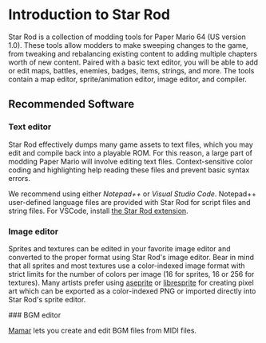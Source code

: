 # Introduction to Star Rod

Star Rod is a collection of modding tools for Paper Mario 64 (US version 1.0). These tools allow modders to make sweeping changes to the game, from tweaking and rebalancing existing content to adding multiple chapters worth of new content. Paired with a basic text editor, you will be able to add or edit maps, battles, enemies, badges, items, strings, and more. The tools contain a map editor, sprite/animation editor, image editor, and compiler.

## Recommended Software

### Text editor

Star Rod effectively dumps many game assets to text files, which you may edit and compile back into a playable ROM. For this reason, a large part of modding Paper Mario will involve editing text files. Context-sensitive color coding and highlighting help reading these files and prevent basic syntax errors.

We recommend using either *Notepad++* or *Visual Studio Code*. Notepad++ user-defined language files are provided with Star Rod for script files and string files. For VSCode, install [the Star Rod extension](https://marketplace.visualstudio.com/items?itemName=nanaian.vscode-star-rod).

### Image editor

Sprites and textures can be edited in your favorite image editor and converted to the proper format using Star Rod's image editor. Bear in mind that all sprites and most textures use a color-indexed image format with strict limits for the number of colors per image (16 for sprites, 16 or 256 for textures). Many artists prefer using [aseprite](https://www.aseprite.org/) or [libresprite](https://github.com/LibreSprite/LibreSprite) for creating pixel art which can be exported as a color-indexed PNG or imported directly into Star Rod's sprite editor.

### BGM editor

[Mamar](https://mamar.nanaian.town/) lets you create and edit BGM files from MIDI files.
